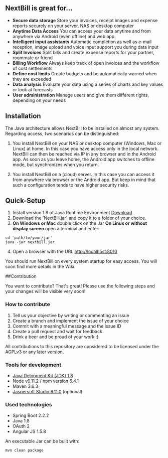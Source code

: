 ## NextBill is great for... ##

- **Secure data storage** Store your invoices, receipt images and expense reports securely on your server, NAS or desktop computer
- **Anytime Data Access** You can access your data anytime and from anywhere via Android (even offline) and web app
- **Intelligent input assistants** Automatic completion as well as e-mail reception, image upload and voice input support you during data input
- **Split Invoices** Split bills and create expense reports for your partner, roommate or friend
- **Billing Workflow** Always keep track of open invoices and the workflow of cost settlements
- **Define cost limits** Create budgets and be automatically warned when they are exceeded
- **Data analysis** Evaluate your data using a series of charts and key values or look at forecasts
- **User administration** Manage users and give them different rights, depending on your needs

## Installation
The Java architecture allows NextBill to be installed on almost any system. 
Regarding access, two scenarios can be distinguished:

1. You install NextBill on your NAS or desktop computer (Windows, Mac or Linux) at home. In this case you have access only in the local network. NextBill can then be reached via IP in any browser and in the Android app. As soon as you leave home, the Android app switches to offline mode, but synchronizes when you return.

2. You install NextBill on a (cloud) server. In this case you can access it from anywhere via browser or the Android app. But keep in mind that such a configuration tends to have higher security risks.

## Quick-Setup
1. Install version 1.8 of Java Runtime Environment [Download](https://www.oracle.com/java/technologies/javase-jre8-downloads.html)
2. Download the 'NextBill.jar' and copy it to a folder of your choice.
3. **On Windows or Mac** double click on the Jar
**On Linux or without display screen** open a terminal and enter:
```
cd 'path/to/your/jar'
java -jar nextbill.jar
```
4. Open a browser with the URL [http://localhost:8010](http://localhost:8010)

You should run NextBill on every system startup for easy access. You will soon find more details in the Wiki.

##Contribution

You want to contribute? That's great! Please use the following steps and your changes will be visible very soon!

### How to contribute

1. Tell us your objective by writing or commenting an issue
2. Create a branch and implement the issue of your choice
3. Commit with a meaningful message and the issue ID
4. Create a pull request and wait for feedback
5. Drink a beer and be proud of your work :)

All contributions to this repository are considered to be licensed under the AGPLv3 or any later version.

### Tools for development

- [Java Delopment Kit (JDK) 1.8](https://www.oracle.com/java/technologies/javase/javase-jdk8-downloads.html)
- Node v9.11.2 / npm version 6.4.1
- Maven 3.6.3
- [Jaspersoft Studio 6.11.0](https://community.jaspersoft.com/project/jaspersoft-studio/releases) (optional)


### Used technologies

- Spring Boot 2.2.2
- Java 1.8
- OAuth 2
- Angular JS 1.5.8

An executable Jar can be built with:
```
mvn clean package
```